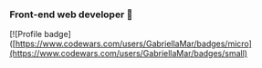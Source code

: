 ### **Front-end web developer** 👋
[![Profile badge]([https://www.codewars.com/users/GabriellaMar/badges/micro](https://www.codewars.com/users/GabriellaMar/badges/small)


